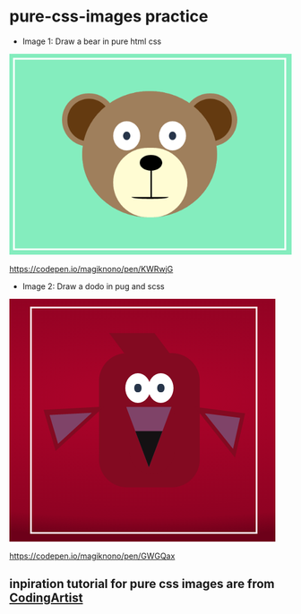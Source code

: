 # pure-css-images practice

* Image 1: Draw a bear in pure html css

![bear](https://raw.githubusercontent.com/magiknono/pure-css-images/master/bear.png)

https://codepen.io/magiknono/pen/KWRwjG

* Image 2: Draw a dodo in pug and scss

![dodo](https://raw.githubusercontent.com/magiknono/pure-css-images/master/dodo.JPG)

https://codepen.io/magiknono/pen/GWGQax

## inpiration tutorial for pure css images are from [CodingArtist](https://medium.com/coding-artist)
